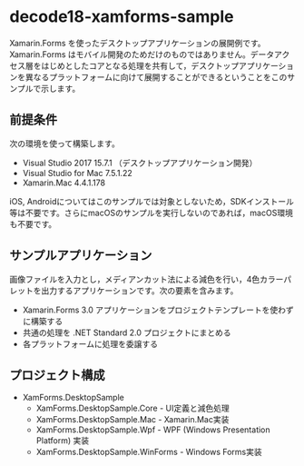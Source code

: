 # decode18-xamforms-sample
Xamarin.Forms を使ったデスクトップアプリケーションの展開例です。
Xamarin.Forms はモバイル開発のためだけのものではありません。データアクセス層をはじめとしたコアとなる処理を共有して，デスクトップアプリケーションを異なるプラットフォームに向けて展開することができるということをこのサンプルで示します。

## 前提条件
次の環境を使って構築します。

- Visual Studio 2017 15.7.1 （デスクトップアプリケーション開発）
- Visual Studio for Mac 7.5.1.22
- Xamarin.Mac 4.4.1.178

iOS, Androidについてはこのサンプルでは対象としないため，SDKインストール等は不要です。さらにmacOSのサンプルを実行しないのであれば，macOS環境も不要です。

## サンプルアプリケーション
画像ファイルを入力とし，メディアンカット法による減色を行い，4色カラーパレットを出力するアプリケーションです。次の要素を含みます。

- Xamarin.Forms 3.0 アプリケーションをプロジェクトテンプレートを使わずに構築する
- 共通の処理を .NET Standard 2.0 プロジェクトにまとめる
- 各プラットフォームに処理を委譲する

## プロジェクト構成
- XamForms.DesktopSample
  - XamForms.DesktopSample.Core - UI定義と減色処理
  - XamForms.DesktopSample.Mac - Xamarin.Mac実装
  - XamForms.DesktopSample.Wpf - WPF (Windows Presentation Platform) 実装
  - XamForms.DesktopSample.WinForms - Windows Forms実装